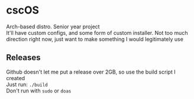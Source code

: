 # cscOS
Arch-based distro. Senior year project  
It'll have custom configs, and some form of custom installer. Not too much direction right now, 
just want to make something I would legitimately use

## Releases
Github doesn't let me put a release over 2GB, so use the build script I created  
Just run: `./build`  
Don't run with `sudo` or `doas`
